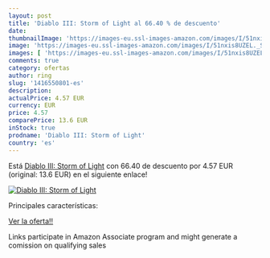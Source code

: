 ```yaml
---
layout: post
title: 'Diablo III: Storm of Light al 66.40 % de descuento'
date: 
thumbnailImage: 'https://images-eu.ssl-images-amazon.com/images/I/51nxis8UZEL._SL200_.jpg'
image: 'https://images-eu.ssl-images-amazon.com/images/I/51nxis8UZEL._SL200_.jpg'
images: [ 'https://images-eu.ssl-images-amazon.com/images/I/51nxis8UZEL._SL200_.jpg' ]
comments: true
category: ofertas
author: ring
slug: '1416550801-es'
description:
actualPrice: 4.57 EUR
currency: EUR
price: 4.57
comparePrice: 13.6 EUR
inStock: true
prodname: 'Diablo III: Storm of Light'
country: 'es'
---
```


Está [Diablo III: Storm of Light](https://www.amazon.es/dp/1416550801/?tag=tolees-21) con 66.40 de descuento por 4.57 EUR (original: 13.6 EUR) en el siguiente enlace!

[![Diablo III: Storm of Light](https://images-eu.ssl-images-amazon.com/images/I/51nxis8UZEL._SL200_.jpg)](https://www.amazon.es/dp/1416550801/?tag=tolees-21)

Principales características:


[Ver la oferta!!](https://www.amazon.es/dp/1416550801/?tag=tolees-21)

Links participate in Amazon Associate program and might generate a comission on qualifying sales


